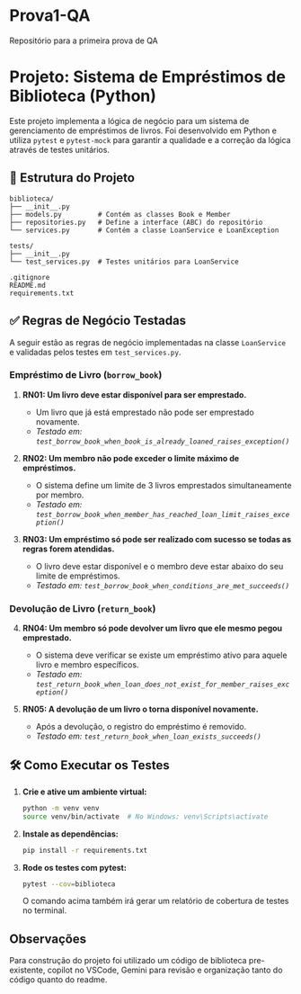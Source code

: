 # Prova1-QA
Repositório para a primeira prova de QA

# Projeto: Sistema de Empréstimos de Biblioteca (Python)

Este projeto implementa a lógica de negócio para um sistema de gerenciamento de empréstimos de livros. Foi desenvolvido em Python e utiliza `pytest` e `pytest-mock` para garantir a qualidade e a correção da lógica através de testes unitários.

## 🚀 Estrutura do Projeto

```
biblioteca/
├── __init__.py
├── models.py         # Contém as classes Book e Member
├── repositories.py   # Define a interface (ABC) do repositório
└── services.py       # Contém a classe LoanService e LoanException

tests/
├── __init__.py
└── test_services.py  # Testes unitários para LoanService

.gitignore
README.md
requirements.txt
```

## ✅ Regras de Negócio Testadas

A seguir estão as regras de negócio implementadas na classe `LoanService` e validadas pelos testes em `test_services.py`.

### Empréstimo de Livro (`borrow_book`)

1.  **RN01: Um livro deve estar disponível para ser emprestado.**
    * Um livro que já está emprestado não pode ser emprestado novamente.
    * _Testado em: `test_borrow_book_when_book_is_already_loaned_raises_exception()`_

2.  **RN02: Um membro não pode exceder o limite máximo de empréstimos.**
    * O sistema define um limite de 3 livros emprestados simultaneamente por membro.
    * _Testado em: `test_borrow_book_when_member_has_reached_loan_limit_raises_exception()`_

3.  **RN03: Um empréstimo só pode ser realizado com sucesso se todas as regras forem atendidas.**
    * O livro deve estar disponível e o membro deve estar abaixo do seu limite de empréstimos.
    * _Testado em: `test_borrow_book_when_conditions_are_met_succeeds()`_

### Devolução de Livro (`return_book`)

4.  **RN04: Um membro só pode devolver um livro que ele mesmo pegou emprestado.**
    * O sistema deve verificar se existe um empréstimo ativo para aquele livro e membro específicos.
    * _Testado em: `test_return_book_when_loan_does_not_exist_for_member_raises_exception()`_

5.  **RN05: A devolução de um livro o torna disponível novamente.**
    * Após a devolução, o registro do empréstimo é removido.
    * _Testado em: `test_return_book_when_loan_exists_succeeds()`_

## 🛠️ Como Executar os Testes

1.  **Crie e ative um ambiente virtual:**
    ```bash
    python -m venv venv
    source venv/bin/activate  # No Windows: venv\Scripts\activate
    ```

2.  **Instale as dependências:**
    ```bash
    pip install -r requirements.txt
    ```

3.  **Rode os testes com pytest:**
    ```bash
    pytest --cov=biblioteca
    ```
    O comando acima também irá gerar um relatório de cobertura de testes no terminal.

## Observações

Para construção do projeto foi utilizado um código de biblioteca pre-existente, copilot no VSCode, Gemini para revisão e organização tanto do código quanto do readme.